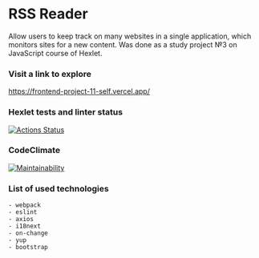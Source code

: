 # RSS Reader
Allow users to keep track on many websites in a single application, which monitors sites for a new content. Was done as a study project №3 on JavaScript course of Hexlet.

### Visit a link to explore

https://frontend-project-11-self.vercel.app/

### Hexlet tests and linter status
[![Actions Status](https://github.com/IvanZezyukin/frontend-project-11/workflows/hexlet-check/badge.svg)](https://github.com/IvanZezyukin/frontend-project-11/actions)
### CodeClimate
[![Maintainability](https://api.codeclimate.com/v1/badges/138a4181571610ebdbf5/maintainability)](https://codeclimate.com/github/IvanZezyukin/frontend-project-11/maintainability)

### List of used technologies
```
- webpack
- eslint
- axios
- i18next
- on-change
- yup
- bootstrap
```

